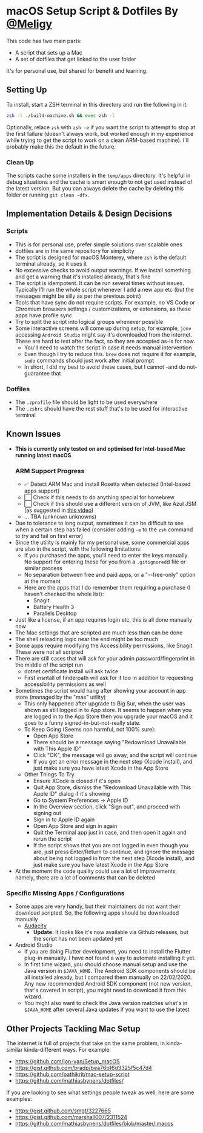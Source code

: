 # macOS Setup Script & Dotfiles By [@Meligy](https://twitter.com/meligy)

This code has two main parts:

- A script that sets up a Mac
- A set of dotfiles that get linked to the user folder

It's for personal use, but shared for benefit and learning.

## Setting Up

To install, start a ZSH terminal in this directory and run the following in it:

```zsh
zsh -l ./build-machine.sh && exec zsh -l
```

Optionally, relace `zsh` with  `zsh -e` if you want the script to attempt to stop at the first failure (doesn't always work, but worked enough in my experience while trying to get the script to work on a clean ARM-based machine). I'll probably make this the default in the future.

### Clean Up

The scripts cache some installers in the `temp/apps` directory. It's helpful in debug situations and the cache is smart enough to not get used instead of the latest version. But you can always delete the cache by deleting this folder or running `git clean -dfx`.

## Implementation Details & Design Decisions

### Scripts

- This is for personal use, prefer simple solutions over scalable ones
- dotfiles are in the same repository for simplicity
- The script is designed for macOS Monterey, where `zsh` is the default terminal already, so it uses it
- No excessive checks to avoid output warnings. If we install something and get a warning that it's installed already, that's fine
- The script is idempotent. It can be run several times without issues. Typically I'll run the whole script whenever I add a new app etc (but the messages might be silly as per the previous point)
- Tools that have sync do not require scripts. For example, no VS Code or Chromium browsers settings / customizations, or extensions, as these apps have profile sync
- Try to split the script into logical groups whenever possible
- Some interactive screens will come up during setup, for example, `jenv` accessing `Android Studio` might say it's downloaded from the internet. These are hard to test after the fact, so they are accepted as-is for now.
    - You'll need to watch the script in case it needs manual intervention
    - Even though I try to reduce this. `brew` does not require it for example, `sudo` commands should just work after initial prompt
    - In short, I did my best to avoid these cases, but I cannot -and do not- guarantee that

### Dotfiles
- The `.zprofile` file should be light to be used everywhere
- The `.zshrc` should have the rest stuff that's to be used for interactive terminal

## Known Issues

- **This is currently only tested on and optimised for Intel-based Mac running latest macOS**.
  ### ARM Support Progress
    - ✅ Detect ARM Mac and install Rosetta when detected (Intel-based apps support)
    - ⬜️ Check if this needs to do anything special for homebrew
    - ⬜️ Check if this should use a different version of JVM, like Azul JSM (as suggested in [this video](https://www.youtube.com/watch?v=dCbr2iFbh8o))
    - ... TBA (unknown unknowns)
- Due to tolerance to long output, sometimes it can be difficult to see when a certain step has failed (consider adding `-e` to the `zsh` command to try and fail on first error)
- Since the utility is mainly for my personal use, some commercial apps are also in the script, with the following limitations:
    - If you purchased the apps, you'll need to enter the keys manually. No support for entering these for you from a `.gitignored`d file or similar process
    - No separation between free and paid apps, or a "--free-only" option at the moment
    - Here are the apps that I do remember them requiring a purchase (I haven't checked the whole list):
        - SnagIt
        - Battery Health 3
        - Parallels Desktop
- Just like a license, if an app requires login etc, this is all done manually now
- The Mac settings that are scripted are much less than can be done
- The shell reloading logic near the end might be too much
- Some apps require modifying the Accessibility permissions, like Snagit. These were not all scripted
- There are still cases that will ask for your admin password/fingerprint in the middle of the script run
    - dotnet certificate install will ask twice
    - First insntall of finderpath will ask for it too in addition to requesting accessibility permissions as well
- Sometimes the script would hang after showing your account in app store (managed by the "mas" utility)
    - This only happened after upgrade to Big Sur, when the user was shown as still logged in to App store. It seems to happen when you are logged in to the App Store then you upgrade your macOS and it goes to a funny signed-in-but-not-really state.
    - To Keep Going (Seems non harmful, not 100% sure):
        - Open App Store
        - There should be a message saying "Redownload Unavailable with This Apple ID"
        - Click "OK", the message will go away, and the script will continue
        - If you get an error message in the next step (Xcode install), and just make sure you have latest Xcode in the App Store
    - Other Things To Try
        - Ensure XCode is closed if it's open
        - Quit App Store, dismiss the "Redownload Unavailable with This Apple ID" dialog if it's showing
        - Go to System Preferences -> Apple ID
        - In the Overview section, click "Sign out", and proceed with signing out
        - Sign in to Apple ID again
        - Open App Store and sign in again
        - Quit the Terminal app just in case, and then open it again and rerun the script
        - If the script shows that you are not logged in even though you are, just press Enter/Return to continue, and ignore the message about being not logged in from the next step (Xcode install), and just make sure you have latest Xcode in the App Store
        <!-- This also didn't help:
        - Go to System Preference, then Security & Privacy, then the Privacy tab, then from the left click "Developer Tools". Find the Terminal app in the list on the right and check its checkbox -->
- At the moment the code quality could use a lot of improvements, namely, there are a lot of comments that can be deleted

### Specific Missing Apps / Configurations

- Some apps are very handy, but their maintainers do not want their download scripted. So, the following apps should be downloaded manually
    - [Audacity](https://www.audacityteam.org/download/mac/)
        - **Update:** It looks like it's now available via Github releases, but the script has not been updated yet
- Android Studio
    - If you are doing Flutter development, you need to install the Flutter plug-in manually. I have not found a way to automate installing it yet.
    - In first time wizard, you should choose manual setup and use the Java version in `$JAVA_HOME`. The Android SDK components should be all installed already, but I compared them manually on 22/02/2020. Any new recommended Android SDK component (not new version, that's covered in script), you might need to download it from this wizard.
    - You might also want to check the Java version matches what's in `$JAVA_HOME` after several Java updates if you want to use the latest

## Other Projects Tackling Mac Setup

The internet is full of projects that take on the same problem, in kinda-similar kinda-different ways. For example:

- https://github.com/jon-van/Setup_macOS
- https://gist.github.com/bradp/bea76b16d3325f5c47d4
- https://github.com/pathikrit/mac-setup-script
- https://github.com/mathiasbynens/dotfiles/

If you are looking to see what settings people tweak as well, here are some examples:

- https://gist.github.com/smgt/3227665
- https://gist.github.com/marshall007/2311524
- https://github.com/mathiasbynens/dotfiles/blob/master/.macos
